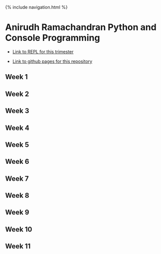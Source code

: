{% include navigation.html %}


# Anirudh Ramachandran Python and Console Programming

- [Link to REPL for this trimester](https://replit.com/@AnirudhR8/ARTri3#README.md)

- [Link to github pages for this repository](https://anirudh123nasty.github.io/ARTri3/)

## Week 1

## Week 2

## Week 3

## Week 4

## Week 5

## Week 6

## Week 7

## Week 8

## Week 9

## Week 10

## Week 11

